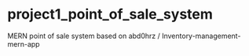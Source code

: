 # project1_point_of_sale_system
MERN point of sale system based on abd0hrz / Inventory-management-mern-app 
